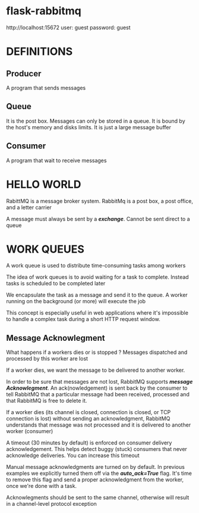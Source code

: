 # flask-rabbitmq

http://localhost:15672
user: guest
password: guest


# DEFINITIONS

## Producer
A program that sends messages

## Queue
It is the post box. Messages can only be stored in a queue. It is bound by
the host's memory and disks limits. It is just a large message buffer

## Consumer
A program that wait to receive messages



# HELLO WORLD

RabittMQ is a message broker system. RabbitMq is a post box, a post office,
and a letter carrier

A message must always be sent by a ***exchange***. Cannot be sent direct
to a queue


# WORK QUEUES

A work queue is used to distribute time-consuming tasks among workers

The idea of work queues is to avoid waiting for a task to complete. Instead
tasks is scheduled to be completed later

We encapsulate the task as a message and send it to the queue. A worker
running on the background (or more) will execute the job

This concept is especially useful in web applications where it's impossible
to handle a complex task during a short HTTP request window.

## Message Acknowlegment

What happens if a workers dies or is stopped ? Messages dispatched and
processed by this worker are lost

If a worker dies, we want the message to be delivered to another worker.

In order to be sure that messages are not lost, RabbitMQ supports ***message 
Acknowlegment***. An ack(nowledgement) is sent back by the consumer to tell
RabbitMQ that a particular message had been received, processed and that
RabbitMQ is free to delete it.

If a worker dies (its channel is closed, connection is closed, or TCP
connection is lost) without sending an acknowledgment, RabbitMQ understands
that message was not processed and it is delivered to another worker (consumer)

A timeout (30 minutes by default) is enforced on consumer delivery
acknowledgement. This helps detect buggy (stuck) consumers that never 
acknowledge deliveries. You can increase this timeout

Manual message acknowledgments are turned on by default. In previous examples
we explicitly turned them off via the ***auto_ack=True*** flag. It's time to
remove this flag and send a proper acknowledgment from the worker, once we're
done with a task.

Acknowlegments should be sent to the same channel, otherwise will result in a 
channel-level protocol exception
